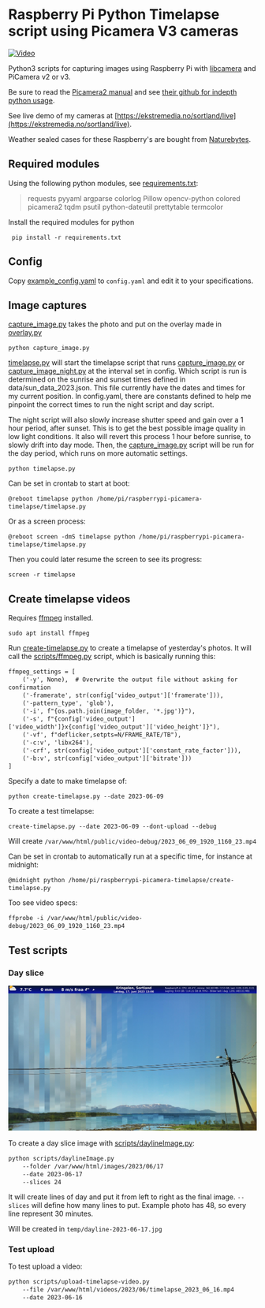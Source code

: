 # Raspberry Pi Python Timelapse script using Picamera V3 cameras
[![Video](https://img.youtube.com/vi/o0m9SC9ShTE/maxresdefault.jpg)](https://www.youtube.com/watch?v=o0m9SC9ShTE)


Python3 scripts for capturing images using Raspberry Pi with [libcamera](https://libcamera.org/) and PiCamera v2 or v3.

Be sure to read the [Picamera2 manual](https://datasheets.raspberrypi.com/camera/picamera2-manual.pdf) and see [their github for indepth python usage](https://github.com/raspberrypi/picamera2).

See live demo of my cameras at [https://ekstremedia.no/sortland/live](https://ekstremedia.no/sortland/live).

Weather sealed cases for these Raspberry's are bought from [Naturebytes](https://shop.naturebytes.org/).

## Required modules

Using the following python modules, see [requirements.txt](requirements.txt): 
> requests pyyaml argparse colorlog Pillow opencv-python colored picamera2 tqdm psutil python-dateutil prettytable termcolor

Install the required modules for python

     pip install -r requirements.txt

## Config
Copy [example_config.yaml](example_config.yaml) to `config.yaml` and edit it to your specifications.

## Image captures

[capture_image.py](capture_image.py) takes the photo and put on the overlay made in [overlay.py](overlay.py)

    python capture_image.py

[timelapse.py](timelapse.py) will start the timelapse script that runs [capture_image.py](capture_image.py) or [capture_image_night.py](capture_image_night.py) at the interval set in config. Which script is run is determined on the sunrise and sunset times defined in data/sun_data_2023.json. This file currently have the dates and times for my current position. In config.yaml, there are constants defined to help me pinpoint the correct times to run the night script and day script.

The night script will also slowly increase shutter speed and gain over a 1 hour period, after sunset. This is to get the best possible image quality in low light conditions. It also will revert this process 1 hour before sunrise, to slowly drift into day mode. Then, the [capture_image.py](capture_image.py) script will be run for the day period, which runs on more automatic settings.

    python timelapse.py
Can be set in crontab to start at boot:

    @reboot timelapse python /home/pi/raspberrypi-picamera-timelapse/timelapse.py

Or as a screen process:

    @reboot screen -dmS timelapse python /home/pi/raspberrypi-picamera-timelapse/timelapse.py

Then you could later resume the screen to see its progress:

    screen -r timelapse
## Create timelapse videos

Requires [ffmpeg](https://ffmpeg.org/) installed.

    sudo apt install ffmpeg

Run [create-timelapse.py](create-timelapse.py) to create a timelapse of yesterday's photos. It will call the [scripts/ffmpeg.py](scripts/ffmpeg.py) script, which is basically running this:

    ffmpeg_settings = [
        ('-y', None),  # Overwrite the output file without asking for confirmation
        ('-framerate', str(config['video_output']['framerate'])),
        ('-pattern_type', 'glob'),
        ('-i', f"{os.path.join(image_folder, '*.jpg')}"),
        ('-s', f"{config['video_output']['video_width']}x{config['video_output']['video_height']}"),
        ('-vf', f"deflicker,setpts=N/FRAME_RATE/TB"),
        ('-c:v', 'libx264'),
        ('-crf', str(config['video_output']['constant_rate_factor'])),
        ('-b:v', str(config['video_output']['bitrate']))
    ]

Specify a date to make timelapse of:

    python create-timelapse.py --date 2023-06-09

To create a test timelapse: 

    create-timelapse.py --date 2023-06-09 --dont-upload --debug

Will create `/var/www/html/public/video-debug/2023_06_09_1920_1160_23.mp4`

Can be set in crontab to automatically run at a specific time, for instance at midnight:

    @midnight python /home/pi/raspberrypi-picamera-timelapse/create-timelapse.py

Too see video specs:

    ffprobe -i /var/www/html/public/video-debug/2023_06_09_1920_1160_23.mp4

## Test scripts
### Day  slice
![Video](examples/dayline-2023-06-17.jpg)

To create a day slice image with [scripts/daylineImage.py](scripts/daylineImage.py):

    python scripts/daylineImage.py 
        --folder /var/www/html/images/2023/06/17 
        --date 2023-06-17 
        --slices 24

It will create lines of day and put it from left to right as the final image.
`--slices` will define how many lines to put. Example photo has 48, so every line represent 30 minutes.

Will be created in `temp/dayline-2023-06-17.jpg`

### Test upload
To test upload a video:

    python scripts/upload-timelapse-video.py 
        --file /var/www/html/videos/2023/06/timelapse_2023_06_16.mp4 
        --date 2023-06-16
